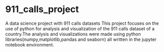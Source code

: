 # 911_calls_project
A data  science project with 911 calls datasets
This project focuses on the use of python for analysis and visualization of the 911 calls dataset of a country.The analysis and visualizations were made using python libraries(numpy,matplotlib,pandas and seaborn) all written in the jupyter notebook environment. 
